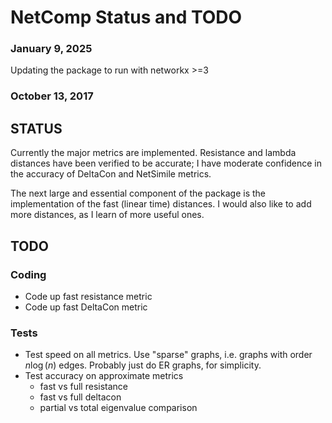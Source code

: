 # NetComp Status and TODO

### January 9, 2025
Updating the package to run with networkx >=3

### October 13, 2017

## STATUS

Currently the major metrics are implemented. Resistance and lambda distances have been verified to be accurate; I have moderate confidence in the accuracy of DeltaCon and NetSimile metrics.

The next large and essential component of the package is the implementation of the fast (linear time) distances. I would also like to add more distances, as I learn of more useful ones.

## TODO

### Coding

- Code up fast resistance metric
- Code up fast DeltaCon metric


### Tests

- Test speed on all metrics. Use "sparse" graphs, i.e. graphs with order $n \log(n)$ edges. Probably just do ER graphs, for simplicity.
- Test accuracy on approximate metrics
    - fast vs full resistance
    - fast vs full deltacon
    - partial vs total eigenvalue comparison